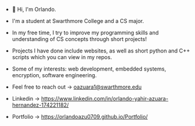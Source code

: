 - 👋 Hi, I'm Orlando.

- I'm a student at Swarthmore College and a CS major.
- In my free time, I try to improve my programming skills and understanding of CS concepts through short projects!
- Projects I have done include websites, as well as short python and C++ scripts which you can view in my repos.
- Some of my interests: web development, embedded systems, encryption, software engineering.

- Feel free to reach out -> oazuara1@swarthmore.edu
- Linkedin -> https://www.linkedin.com/in/orlando-yahir-azuara-hernandez-174221182/
- Portfolio -> https://orlandoazu0709.github.io/Portfolio/

<!---
orlandoazu0709/orlandoazu0709 is a ✨ special ✨ repository because its `README.md` (this file) appears on your GitHub profile.
You can click the Preview link to take a look at your changes.
--->
